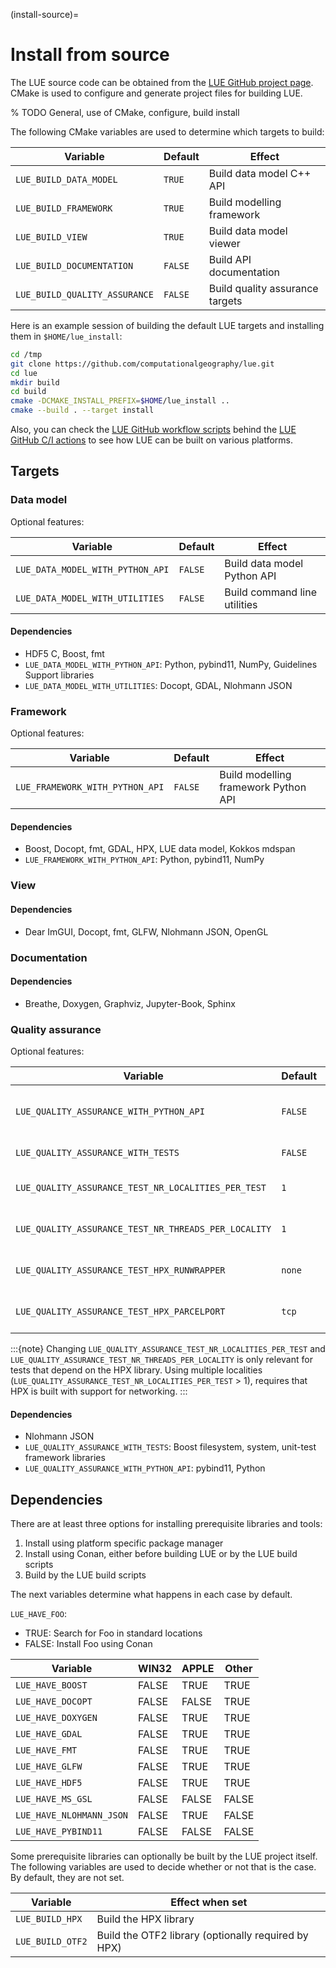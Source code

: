 (install-source)=

# Install from source

The LUE source code can be obtained from the [LUE GitHub project
page](https://github.com/computationalgeography/lue). CMake is used to configure and generate project files
for building LUE.

% TODO General, use of CMake, configure, build install

The following CMake variables are used to determine which targets to build:

| Variable                      | Default | Effect                          |
| ---                           | ---     | ---                             |
| `LUE_BUILD_DATA_MODEL`        | `TRUE`  | Build data model C++ API        |
| `LUE_BUILD_FRAMEWORK`         | `TRUE`  | Build modelling framework       |
| `LUE_BUILD_VIEW`              | `TRUE`  | Build data model viewer         |
| `LUE_BUILD_DOCUMENTATION`     | `FALSE` | Build API documentation         |
| `LUE_BUILD_QUALITY_ASSURANCE` | `FALSE` | Build quality assurance targets |

Here is an example session of building the default LUE targets and installing them in `$HOME/lue_install`:

```bash
cd /tmp
git clone https://github.com/computationalgeography/lue.git
cd lue
mkdir build
cd build
cmake -DCMAKE_INSTALL_PREFIX=$HOME/lue_install ..
cmake --build . --target install
```

Also, you can check the [LUE GitHub workflow
scripts](https://github.com/computationalgeography/lue/tree/master/.github/workflows) behind the [LUE GitHub
C/I actions](https://github.com/computationalgeography/lue/actions) to see how LUE can be built on various
platforms.


## Targets

### Data model

Optional features:

| Variable                         | Default | Effect |
| ---                              | ---     | --- |
| `LUE_DATA_MODEL_WITH_PYTHON_API` | `FALSE` | Build data model Python API |
| `LUE_DATA_MODEL_WITH_UTILITIES`  | `FALSE` | Build command line utilities |


#### Dependencies

- HDF5 C, Boost, fmt
- `LUE_DATA_MODEL_WITH_PYTHON_API`: Python, pybind11, NumPy, Guidelines Support libraries
- `LUE_DATA_MODEL_WITH_UTILITIES`: Docopt, GDAL, Nlohmann JSON


### Framework

Optional features:

| Variable                        | Default | Effect |
| ---                             | ---     | --- |
| `LUE_FRAMEWORK_WITH_PYTHON_API` | `FALSE` | Build modelling framework Python API |


#### Dependencies

- Boost, Docopt, fmt, GDAL, HPX, LUE data model, Kokkos mdspan
- `LUE_FRAMEWORK_WITH_PYTHON_API`: Python, pybind11, NumPy


### View

#### Dependencies

- Dear ImGUI, Docopt, fmt, GLFW, Nlohmann JSON, OpenGL


### Documentation

#### Dependencies

- Breathe, Doxygen, Graphviz, Jupyter-Book, Sphinx


### Quality assurance

Optional features:

| Variable                                             | Default | Effect                              |
| ---                                                  | ---     | ---                                 |
| `LUE_QUALITY_ASSURANCE_WITH_PYTHON_API`              | `FALSE` | Build quality assurance Python API  |
| `LUE_QUALITY_ASSURANCE_WITH_TESTS`                   | `FALSE` | Build test targets                  |
| `LUE_QUALITY_ASSURANCE_TEST_NR_LOCALITIES_PER_TEST`  | `1`     | Number of localities to use         |
| `LUE_QUALITY_ASSURANCE_TEST_NR_THREADS_PER_LOCALITY` | `1`     | Number of threads per locality      |
| `LUE_QUALITY_ASSURANCE_TEST_HPX_RUNWRAPPER`          | `none`  | Runwrapper to use (see `hpxrun.py`) |
| `LUE_QUALITY_ASSURANCE_TEST_HPX_PARCELPORT`          | `tcp`   | Parcelport to use (see `hpxrun.py`) |

:::{note}
Changing `LUE_QUALITY_ASSURANCE_TEST_NR_LOCALITIES_PER_TEST` and
`LUE_QUALITY_ASSURANCE_TEST_NR_THREADS_PER_LOCALITY` is only relevant for tests that depend on the HPX
library. Using multiple localities (`LUE_QUALITY_ASSURANCE_TEST_NR_LOCALITIES_PER_TEST` > 1), requires that
HPX is built with support for networking.
:::

#### Dependencies

- Nlohmann JSON
- `LUE_QUALITY_ASSURANCE_WITH_TESTS`: Boost filesystem, system, unit-test framework libraries
- `LUE_QUALITY_ASSURANCE_WITH_PYTHON_API`: pybind11, Python


## Dependencies

There are at least three options for installing prerequisite libraries and tools:

1. Install using platform specific package manager
1. Install using Conan, either before building LUE or by the LUE build scripts
1. Build by the LUE build scripts

The next variables determine what happens in each case by default.

`LUE_HAVE_FOO`:

- TRUE: Search for Foo in standard locations
- FALSE: Install Foo using Conan

| Variable                 | WIN32 | APPLE | Other |
| ---                      | ---   | ---   | --- |
| `LUE_HAVE_BOOST`         | FALSE | TRUE  | TRUE |
| `LUE_HAVE_DOCOPT`        | FALSE | FALSE | TRUE |
| `LUE_HAVE_DOXYGEN`       | FALSE | TRUE  | TRUE |
| `LUE_HAVE_GDAL`          | FALSE | TRUE  | TRUE |
| `LUE_HAVE_FMT`           | FALSE | TRUE  | TRUE |
| `LUE_HAVE_GLFW`          | FALSE | TRUE  | TRUE |
| `LUE_HAVE_HDF5`          | FALSE | TRUE  | TRUE |
| `LUE_HAVE_MS_GSL`        | FALSE | FALSE | FALSE |
| `LUE_HAVE_NLOHMANN_JSON` | FALSE | TRUE  | FALSE |
| `LUE_HAVE_PYBIND11`      | FALSE | FALSE | FALSE |

Some prerequisite libraries can optionally be built by the LUE project
itself. The following variables are used to decide whether or not that
is the case. By default, they are not set.

| Variable         | Effect when set |
| ---              | --- |
| `LUE_BUILD_HPX`  | Build the HPX library |
| `LUE_BUILD_OTF2` | Build the OTF2 library (optionally required by HPX) |
